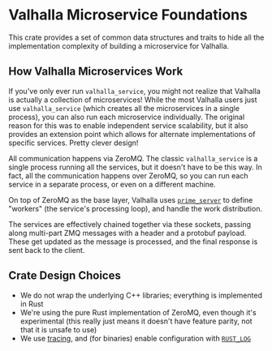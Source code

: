# Valhalla Microservice Foundations

This crate provides a set of common data structures and traits
to hide all the implementation complexity of building a microservice for Valhalla.

## How Valhalla Microservices Work

If you've only ever run `valhalla_service`, you might not realize that Valhalla is actually a collection of microservices!
While the most Valhalla users just use `valhalla_service` (which creates all the microservices in a single process),
you can also run each microservice individually.
The original reason for this was to enable independent service scalability,
but it also provides an extension point which allows for alternate implementations of specific services.
Pretty clever design!

All communication happens via ZeroMQ.
The classic `valhalla_service` is a single process running all the services,
but it doesn't have to be this way.
In fact, all the communication happens over ZeroMQ,
so you can run each service in a separate process,
or even on a different machine.

On top of ZeroMQ as the base layer,
Valhalla uses [`prime_server`](https://github.com/kevinkreiser/prime_server)
to define "workers" (the service's processing loop),
and handle the work distribution.

The services are effectively chained together via these sockets,
passing along multi-part ZMQ messages with a header and a protobuf payload.
These get updated as the message is processed,
and the final response is sent back to the client.

## Crate Design Choices

- We do not wrap the underlying C++ libraries; everything is implemented in Rust
- We're using the pure Rust implementation of ZeroMQ, even though it's experimental
  (this really just means it doesn't have feature parity, not that it is unsafe to use)
- We use [tracing](https://github.com/tokio-rs/tracing), and (for binaries) enable configuration with [`RUST_LOG`](https://docs.rs/env_logger/latest/env_logger/#enabling-logging)